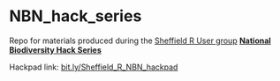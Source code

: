 # NBN_hack_series

Repo for materials produced during the [Sheffield R User group](http://sheffieldr.github.io/) [**National Biodiversity Hack Series**](https://rpubs.com/annakrystalli/153392)

Hackpad link: [bit.ly/Sheffield_R_NBN_hackpad](https://docs.google.com/document/d/19ctbFk6Y5Dt_YMxSEoWz0bsoIHgmCN8jUsUs3TU2qKI/edit)
